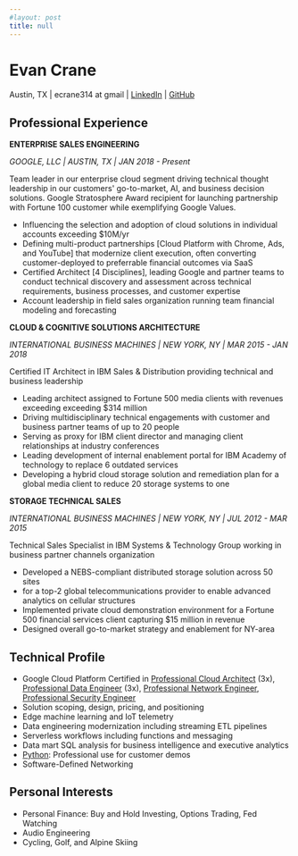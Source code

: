 ```yaml
---
#layout: post
title: null
---
```


# Evan Crane    
Austin, TX | ecrane314 at gmail | [LinkedIn](https://www.linkedin.com/in/evancrane/) | [GitHub](https://github.com/ecrane314)


## Professional Experience
**ENTERPRISE SALES ENGINEERING**

_GOOGLE, LLC | AUSTIN, TX | JAN 2018 - Present_

Team leader in our enterprise cloud segment driving technical thought leadership in our customers' go-to-market, AI, and business decision solutions. Google Stratosphere Award recipient for launching partnership with Fortune 100 customer while exemplifying Google Values.

* Influencing the selection and adoption of cloud solutions in individual accounts exceeding $10M/yr
* Defining multi-product partnerships [Cloud Platform with Chrome, Ads, and YouTube] that modernize client execution, often converting customer-deployed to preferrable financial outcomes via SaaS
* Certified Architect [4 Disciplines], leading Google and partner teams to conduct technical discovery and assessment across technical requirements, business processes, and customer expertise
* Account leadership in field sales organization running team financial modeling and forecasting
<!-- * Drove Google product requirements through alpha testing with key customers -->

**CLOUD & COGNITIVE SOLUTIONS ARCHITECTURE**

_INTERNATIONAL BUSINESS MACHINES | NEW YORK, NY | MAR 2015 - JAN 2018_

Certified IT Architect in IBM Sales & Distribution providing technical and
business leadership
* Leading architect assigned to Fortune 500 media clients with revenues exceeding exceeding $314 million
* Driving multidisciplinary technical engagements with customer and business partner
teams of up to 20 people
* Serving as proxy for IBM client director and managing client relationships at industry
conferences
* Leading development of internal enablement portal for IBM Academy of technology to
replace 6 outdated services
* Developing a hybrid cloud storage solution and remediation plan for a global media client
to reduce 20 storage systems to one


**STORAGE TECHNICAL SALES**

_INTERNATIONAL BUSINESS MACHINES | NEW YORK, NY | JUL 2012 - MAR 2015_

Technical Sales Specialist in IBM Systems & Technology Group working in
business partner channels organization
* Developed a NEBS-compliant distributed storage solution across 50 sites
* for a top-2 global telecommunications provider to enable advanced analytics on cellular
structures
* Implemented private cloud demonstration environment for a Fortune 500 financial
services client capturing $15 million in revenue
* Designed overall go-to-market strategy and enablement for NY-area

## Technical Profile

* Google Cloud Platform Certified in [Professional Cloud Architect](https://cloud.google.com/certification/cloud-architect) (3x), 
[Professional Data Engineer](https://cloud.google.com/certification/data-engineer) (3x), 
[Professional Network Engineer](https://cloud.google.com/certification/cloud-network-engineer), 
[Professional Security Engineer](https://cloud.google.com/certification/cloud-security-engineer)
* Solution scoping, design, pricing, and positioning
* Edge machine learning and IoT telemetry
* Data engineering modernization including streaming ETL pipelines
* Serverless workflows including functions and messaging
* Data mart SQL analysis for business intelligence and executive analytics
* [Python](https://github.com/ecrane314): Professional use for customer demos
* Software-Defined Networking

## Personal Interests

* Personal Finance: Buy and Hold Investing, Options Trading, Fed Watching
* Audio Engineering
* Cycling, Golf, and Alpine Skiing
